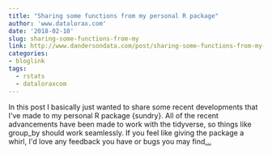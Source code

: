 ```yaml
---
title: "Sharing some functions from my personal R package"
author: 'www.datalorax.com'
date: '2018-02-10'
slug: sharing-some-functions-from-my
link: http://www.dandersondata.com/post/sharing-some-functions-from-my-personal-r-package/
categories:
- bloglink
tags:
  - rstats
  - dataloraxcom
---
```


In this post I basically just wanted to share some recent developments that I've made to my personal R package {sundry}. All of the recent advancements have been made to work with the tidyverse, so things like group_by should work seamlessly. If you feel like giving the package a whirl, I'd love any feedback you have or bugs you may find[... <i class="fas fa-external-link-alt"></i>](http://www.dandersondata.com/post/sharing-some-functions-from-my-personal-r-package/)


